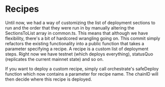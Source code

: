 # Recipes
Until now, we had a way of customizing the list of deployment sections to run and the order that they were run in by manually altering the SectionsToList array in common.ts. This means that although we have flexibility, there's a bit of hardcored wrangling going on.
This commit simply refactors the existing functionality into a public function that takes a parameter specifying a recipe. A recipe is a custom list of deployment steps. Right now we have testnet (which deploys everything), statusQuo (replicates the current mainnet state) and so on.

If you want to deploy a custom recipe, simply call orchestrate's safeDeploy function which now contains a parameter for recipe name. The chainID will then decide where this recipe is deployed.

